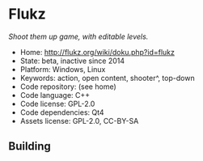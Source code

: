 # Flukz

_Shoot them up game, with editable levels._

- Home: http://flukz.org/wiki/doku.php?id=flukz
- State: beta, inactive since 2014
- Platform: Windows, Linux
- Keywords: action, open content, shooter^, top-down
- Code repository: (see home)
- Code language: C++
- Code license: GPL-2.0
- Code dependencies: Qt4
- Assets license: GPL-2.0, CC-BY-SA

## Building
